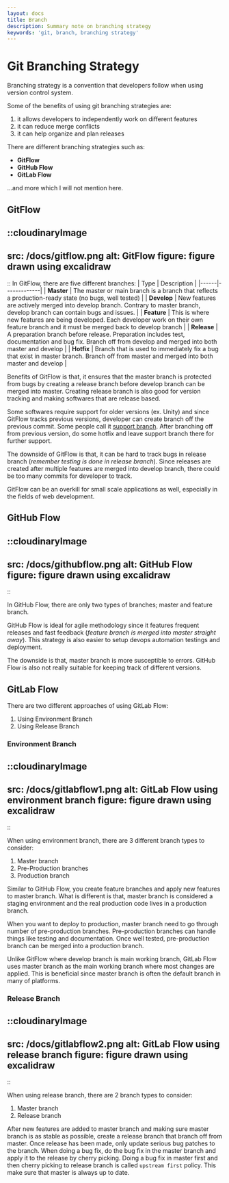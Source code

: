 ```yaml
---
layout: docs
title: Branch
description: Summary note on branching strategy
keywords: 'git, branch, branching strategy'
---
```


# Git Branching Strategy
Branching strategy is a convention that developers follow when using version control system.

Some of the benefits of using git branching strategies are:
1. it allows developers to independently work on different features
2. it can reduce merge conflicts
3. it can help organize and plan releases

There are different branching strategies such as:
- **GitFlow**
- **GitHub Flow**
- **GitLab Flow**

...and more which I will not mention here.

## GitFlow
::cloudinaryImage
---
src: /docs/gitflow.png
alt: GitFlow
figure: figure drawn using excalidraw
---
::
In GitFlow, there are five different branches:
| Type | Description |
|------|-------------|
| **Master** | The master or main branch is a branch that reflects a production-ready state (no bugs, well tested) |
| **Develop** | New features are actively merged into develop branch. Contrary to master branch, develop branch can contain bugs and issues.  |
| **Feature** | This is where new features are being developed. Each developer work on their own feature branch and it must be merged back to develop branch |
| **Release** | A preparation branch before release. Preparation includes test, documentation and bug fix. Branch off from develop and merged into both master and develop |
| **Hotfix** | Branch that is used to immediately fix a bug that exist in master branch. Branch off from master and merged into both master and develop |

Benefits of GitFlow is that, it ensures that the master branch is protected from bugs by creating a release branch before develop branch can be merged into master. Creating release branch is also good for version tracking and making softwares that are release based. 

Some softwares require support for older versions (ex. Unity) and since GitFlow tracks previous versions, developer can create branch off the previous commit. Some people call it [support branch](https://mindsers.blog/post/several-versions-gitflow/). After branching off from previous version, do some hotfix and leave support branch there for further support.

The downside of GitFlow is that, it can be hard to track bugs in release branch (*remember testing is done in release branch*). Since releases are created after multiple features are merged into develop branch, there could be too many commits for developer to track.

GitFlow can be an overkill for small scale applications as well, especially in the fields of web development.

## GitHub Flow
::cloudinaryImage
---
src: /docs/githubflow.png
alt: GitHub Flow
figure: figure drawn using excalidraw
---
::

In GitHub Flow, there are only two types of branches; master and feature branch.

GitHub Flow is ideal for agile methodology since it features frequent releases and fast feedback (*feature branch is merged into master straight away*). This strategy is also easier to setup devops automation testings and deployment.

The downside is that, master branch is more susceptible to errors. GitHub Flow is also not really suitable for keeping track of different versions.

## GitLab Flow
There are two different approaches of using GitLab Flow:
1. Using Environment Branch
2. Using Release Branch


### Environment Branch
::cloudinaryImage
---
src: /docs/gitlabflow1.png
alt: GitLab Flow using environment branch
figure: figure drawn using excalidraw
---
::

When using environment branch, there are 3 different branch types to consider:
1. Master branch
2. Pre-Production branches
3. Production branch

Similar to GitHub Flow, you create feature branches and apply new features to master branch. What is different is that, master branch is considered a staging environment and the real production code lives in a production branch.

When you want to deploy to production, master branch need to go through number of pre-production branches. Pre-production branches can handle things like testing and documentation. Once well tested, pre-production branch can be merged into a production branch.

Unlike GitFlow where develop branch is main working branch, GitLab Flow uses master branch as the main working branch where most changes are applied. This is beneficial since master branch is often the default branch in many of platforms.

### Release Branch
::cloudinaryImage
---
src: /docs/gitlabflow2.png
alt: GitLab Flow using release branch
figure: figure drawn using excalidraw
---
::

When using release branch, there are 2 branch types to consider:
1. Master branch
2. Release branch

After new features are added to master branch and making sure master branch is as stable as possible, create a release branch that branch off from master. Once release has been made, only update serious bug patches to the branch. When doing a bug fix, do the bug fix in the master branch and apply it to the release by cherry picking. Doing a bug fix in master first and then cherry picking to release branch is called `upstream first` policy. This make sure that master is always up to date.